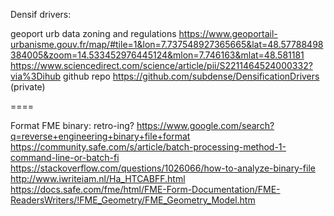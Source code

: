 


Densif drivers:

geoport urb data zoning and regulations https://www.geoportail-urbanisme.gouv.fr/map/#tile=1&lon=7.737548927365665&lat=48.57788498384005&zoom=14.533452976445124&mlon=7.746163&mlat=48.581181
https://www.sciencedirect.com/science/article/pii/S2211464524000332?via%3Dihub
github repo https://github.com/subdense/DensificationDrivers (private)

====

Format FME binary: retro-ing?
https://www.google.com/search?q=reverse+engineering+binary+file+format
https://community.safe.com/s/article/batch-processing-method-1-command-line-or-batch-fi
https://stackoverflow.com/questions/1026066/how-to-analyze-binary-file
http://www.iwriteiam.nl/Ha_HTCABFF.html
https://docs.safe.com/fme/html/FME-Form-Documentation/FME-ReadersWriters/!FME_Geometry/FME_Geometry_Model.htm


